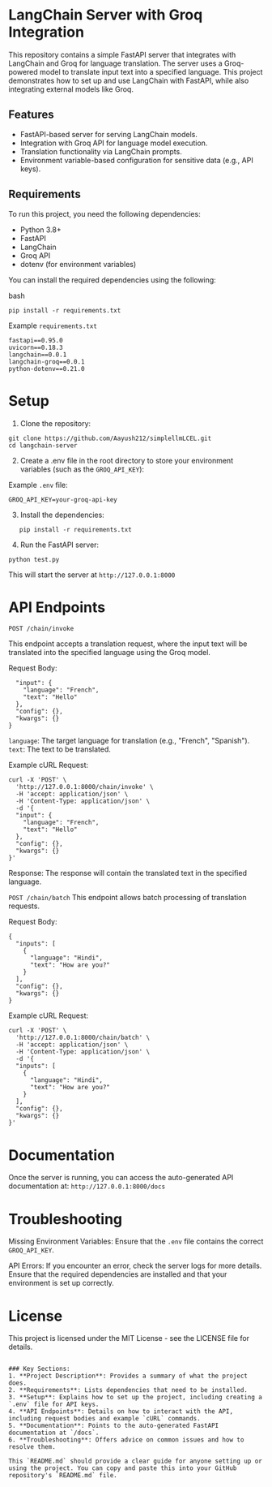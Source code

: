 # LangChain Server with Groq Integration

This repository contains a simple FastAPI server that integrates with LangChain and Groq for language translation. The server uses a Groq-powered model to translate input text into a specified language. This project demonstrates how to set up and use LangChain with FastAPI, while also integrating external models like Groq.

## Features

- FastAPI-based server for serving LangChain models.
- Integration with Groq API for language model execution.
- Translation functionality via LangChain prompts.
- Environment variable-based configuration for sensitive data (e.g., API keys).

## Requirements

To run this project, you need the following dependencies:

- Python 3.8+
- FastAPI
- LangChain
- Groq API
- dotenv (for environment variables)

You can install the required dependencies using the following:

bash
```
pip install -r requirements.txt
```

Example  ```requirements.txt```
```
fastapi==0.95.0
uvicorn==0.18.3
langchain==0.0.1
langchain-groq==0.0.1
python-dotenv==0.21.0
```

# Setup

1. Clone the repository:
```
git clone https://github.com/Aayush212/simplellmLCEL.git
cd langchain-server
```

2. Create a .env file in the root directory to store your environment variables (such as the ```GROQ_API_KEY```):

Example ```.env``` file:
```
GROQ_API_KEY=your-groq-api-key
```

3. Install the dependencies:
```
   pip install -r requirements.txt
```

4. Run the FastAPI server:
```
python test.py
```

This will start the server at ```http://127.0.0.1:8000```

# API Endpoints

```POST /chain/invoke```

This endpoint accepts a translation request, where the input text will be translated into the specified language using the Groq model.

Request Body:

```{
  "input": {
    "language": "French",
    "text": "Hello"
  },
  "config": {},
  "kwargs": {}
}
```

```language```: The target language for translation (e.g., "French", "Spanish").
```text```: The text to be translated.

Example cURL Request:
```
curl -X 'POST' \
  'http://127.0.0.1:8000/chain/invoke' \
  -H 'accept: application/json' \
  -H 'Content-Type: application/json' \
  -d '{
  "input": {
    "language": "French",
    "text": "Hello"
  },
  "config": {},
  "kwargs": {}
}'
```

Response:
The response will contain the translated text in the specified language.

```POST /chain/batch```
This endpoint allows batch processing of translation requests.

Request Body:
```
{
  "inputs": [
    {
      "language": "Hindi",
      "text": "How are you?"
    }
  ],
  "config": {},
  "kwargs": {}
}
```

Example cURL Request:
```
curl -X 'POST' \
  'http://127.0.0.1:8000/chain/batch' \
  -H 'accept: application/json' \
  -H 'Content-Type: application/json' \
  -d '{
  "inputs": [
    {
      "language": "Hindi",
      "text": "How are you?"
    }
  ],
  "config": {},
  "kwargs": {}
}'
```

# Documentation

Once the server is running, you can access the auto-generated API documentation at:
```http://127.0.0.1:8000/docs```

# Troubleshooting

Missing Environment Variables: Ensure that the ```.env``` file contains the correct ```GROQ_API_KEY```.

API Errors: If you encounter an error, check the server logs for more details. Ensure that the required dependencies are installed and that your environment is set up correctly.

# License
This project is licensed under the MIT License - see the LICENSE file for details.
```

### Key Sections:
1. **Project Description**: Provides a summary of what the project does.
2. **Requirements**: Lists dependencies that need to be installed.
3. **Setup**: Explains how to set up the project, including creating a `.env` file for API keys.
4. **API Endpoints**: Details on how to interact with the API, including request bodies and example `cURL` commands.
5. **Documentation**: Points to the auto-generated FastAPI documentation at `/docs`.
6. **Troubleshooting**: Offers advice on common issues and how to resolve them.

This `README.md` should provide a clear guide for anyone setting up or using the project. You can copy and paste this into your GitHub repository's `README.md` file.
```
